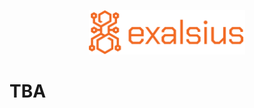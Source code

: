 <p align="center"><img src="../../docs/img/logo_banner.png" alt="exalsius banner" width="250"></p>

# TBA